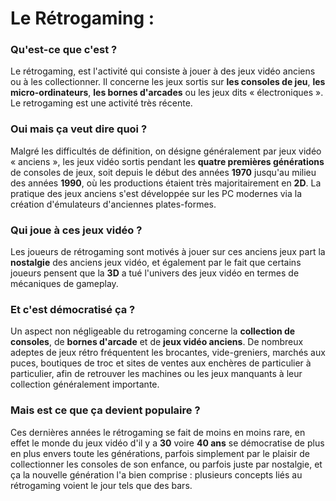 # **Le Rétrogaming :**


### **Qu'est-ce que c'est ?**

Le rétrogaming, est l'activité qui consiste à jouer à des jeux vidéo anciens ou à les collectionner. Il concerne les jeux sortis sur **les consoles de jeu**, **les micro-ordinateurs**, **les bornes d'arcades** ou les jeux dits « électroniques ». Le retrogaming est une activité très récente. 

### **Oui mais ça veut dire quoi ?**

Malgré les difficultés de définition, on désigne généralement par jeux vidéo « anciens », les jeux vidéo sortis pendant les **quatre premières générations** de consoles de jeux, soit depuis le début des années **1970** jusqu'au milieu des années **1990**, où les productions étaient très majoritairement en **2D**. La pratique des jeux anciens s'est développée sur les PC modernes via la création d'émulateurs d'anciennes plates-formes.

### **Qui joue à ces jeux vidéo ?**

Les joueurs de rétrogaming sont motivés à jouer sur ces anciens jeux part la **nostalgie** des anciens jeux vidéo, et également par le fait que certains joueurs pensent que la **3D** a tué l'univers des jeux vidéo en termes de mécaniques de gameplay.

### **Et c'est démocratisé ça ?**

Un aspect non négligeable du retrogaming concerne la **collection de consoles**, de **bornes d'arcade** et de **jeux vidéo anciens**. De nombreux adeptes de jeux rétro fréquentent les brocantes, vide-greniers, marchés aux puces, boutiques de troc et sites de ventes aux enchères de particulier à particulier, afin de retrouver les machines ou les jeux manquants à leur collection généralement importante.

### **Mais est ce que ça devient populaire ?**

Ces dernières années le rétrogaming se fait de moins en moins rare, en effet le monde du jeux vidéo d'il y a **30** voire **40 ans** se démocratise de plus en plus envers toute les générations, parfois simplement par le plaisir de collectionner les consoles de son enfance, ou parfois juste par nostalgie, et ça la nouvelle génération l'a bien comprise : plusieurs concepts liés au rétrogaming voient le jour tels que des bars.